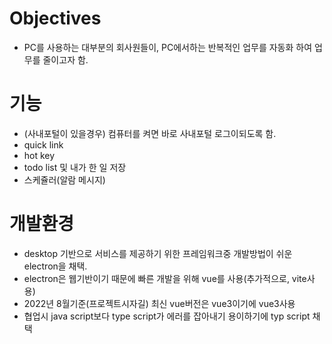  Objectives
=============
- PC를 사용하는 대부분의 회사원들이, PC에서하는 반복적인 업무를 자동화 하여 
업무를 줄이고자 함.


기능 
 =============
- (사내포털이 있을경우) 컴퓨터를 켜면 바로 사내포털 로그이되도록 함.
- quick link
- hot key
- todo list 및 내가 한 일 저장
- 스케쥴러(알람 메시지)

개발환경
=============
- desktop 기반으로 서비스를 제공하기 위한 프레임워크중 개발방법이 쉬운 electron을 채택.
- electron은 웹기반이기 때문에 빠른 개발을 위해 vue를 사용(추가적으로, vite사용)
- 2022년 8월기준(프로젝트시자길) 최신 vue버전은 vue3이기에 vue3사용
- 협업시 java script보다 type script가 에러를 잡아내기 용이하기에 typ script 채택